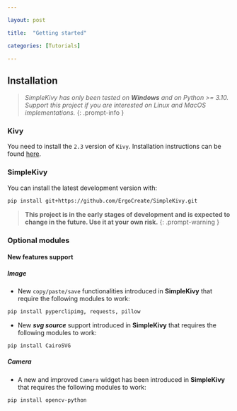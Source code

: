 ```yaml
---

layout: post

title:  "Getting started"

categories: [Tutorials]

---
```


## Installation

>*SimpleKivy has only been tested on* ***Windows*** *and on Python >= 3.10. Support this project if you are interested on Linux and MacOS implementations.*
{: .prompt-info }

### Kivy
You need to install the `2.3` version of `Kivy`. Installation instructions can be found [here](https://kivy.org/doc/stable/gettingstarted/installation.html).

### SimpleKivy
You can install the latest development version with:
``` bash
pip install git+https://github.com/ErgoCreate/SimpleKivy.git
``` 

>**This project is in the early stages of development and is expected to change in the future. Use it at your own risk.**
{: .prompt-warning }

### Optional modules
#### New features support
##### Image
- New `copy/paste/save` functionalities introduced in **SimpleKivy** that require the following modules to work:
``` bash
pip install pyperclipimg, requests, pillow
``` 

- New ***svg source*** support introduced in **SimpleKivy** that requires the following modules to work:
``` bash
pip install CairoSVG
``` 

##### Camera
- A new and improved `Camera` widget has been introduced in **SimpleKivy** that requires the following modules to work:
``` bash
pip install opencv-python
``` 